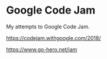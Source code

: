 # Google Code Jam

My attempts to Google Code Jam.

https://codejam.withgoogle.com/2018/

https://www.go-hero.net/jam
